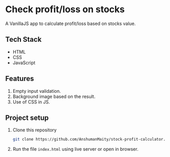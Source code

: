 # Check profit/loss on stocks

A VanillaJS app to calculate profit/loss based on stocks value.

## Tech Stack
* HTML
* CSS
* JavaScript

## Features
1. Empty input validation.
2. Background image based on the result.
3. Use of CSS in JS.

## Project setup
1. Clone this repository 
    ```bash
    git clone https://github.com/AnshumanMaity/stock-profit-calculator.git
    ```
2. Run the file `index.html` using live server or open in browser.